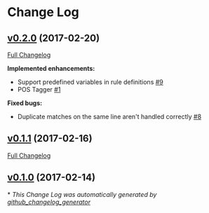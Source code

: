 # Change Log

## [v0.2.0](https://github.com/jdkato/vale/tree/v0.2.0) (2017-02-20)
[Full Changelog](https://github.com/jdkato/vale/compare/v0.1.1...v0.2.0)

**Implemented enhancements:**

- Support predefined variables in rule definitions [\#9](https://github.com/jdkato/vale/issues/9)
- POS Tagger [\#1](https://github.com/jdkato/vale/issues/1)

**Fixed bugs:**

- Duplicate matches on the same line aren't handled correctly [\#8](https://github.com/jdkato/vale/issues/8)

## [v0.1.1](https://github.com/jdkato/vale/tree/v0.1.1) (2017-02-16)
[Full Changelog](https://github.com/jdkato/vale/compare/v0.1.0...v0.1.1)

## [v0.1.0](https://github.com/jdkato/vale/tree/v0.1.0) (2017-02-14)


\* *This Change Log was automatically generated by [github_changelog_generator](https://github.com/skywinder/Github-Changelog-Generator)*